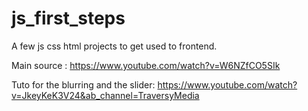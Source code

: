 # js_first_steps

A few js css html projects to get used to frontend.

Main source :
https://www.youtube.com/watch?v=W6NZfCO5SIk

Tuto for the blurring and the slider:
https://www.youtube.com/watch?v=JkeyKeK3V24&ab_channel=TraversyMedia
